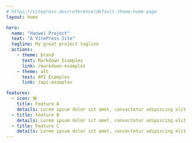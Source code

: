 ```yaml
---
# https://vitepress.dev/reference/default-theme-home-page
layout: home

hero:
  name: "Haowei Project"
  text: "A VitePress Site"
  tagline: My great project tagline
  actions:
    - theme: brand
      text: Markdown Examples
      link: /markdown-examples
    - theme: alt
      text: API Examples
      link: /api-examples

features:
  - icon: 🛠️
    title: Feature A
    details: Lorem ipsum dolor sit amet, consectetur adipiscing elit
  - title: Feature B
    details: Lorem ipsum dolor sit amet, consectetur adipiscing elit
  - title: Feature C
    details: Lorem ipsum dolor sit amet, consectetur adipiscing elit
---
```




<style>
:root {
--vp-home-hero-name-color: transparent;
--vp-home-hero-name-background: -webkit-linear-gradient(128deg, #bd34fe, #41d1ff);
  }

</style>